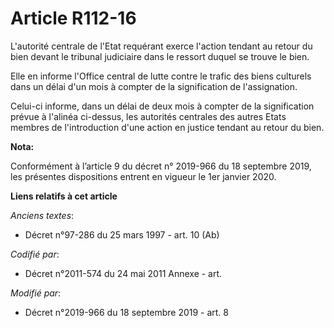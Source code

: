 # Article R112-16

L'autorité centrale de l'Etat requérant exerce l'action tendant au retour du bien devant le   tribunal judiciaire dans le
ressort duquel se trouve le bien. 

Elle en informe l'Office central de lutte contre le trafic des biens culturels dans un délai d'un mois à compter de la
signification de l'assignation. 

Celui-ci informe, dans un délai de deux mois à compter de la signification prévue à l'alinéa ci-dessus, les autorités
centrales des autres Etats membres de l'introduction d'une action en justice tendant au retour du bien.

**Nota:**

Conformément à l’article 9 du décret n° 2019-966 du 18 septembre 2019, les présentes dispositions entrent en vigueur le 1er
janvier 2020.

**Liens relatifs à cet article**

_Anciens textes_:

  - Décret n°97-286 du 25 mars 1997 - art. 10 (Ab)

_Codifié par_:

  - Décret n°2011-574 du 24 mai 2011 Annexe - art.

_Modifié par_:

  - Décret n°2019-966 du 18 septembre 2019 - art. 8
